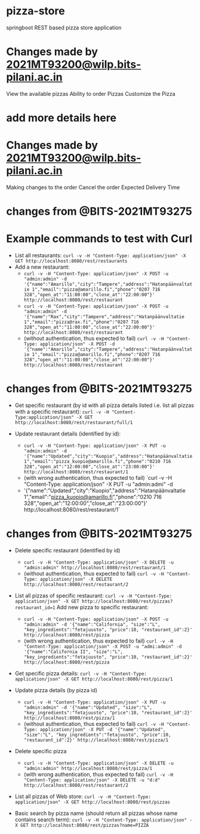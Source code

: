 # pizza-store
springboot REST based pizza store application

# Changes made by 2021MT93200@wilp.bits-pilani.ac.in
View the available pizzas
Ability to order  Pizzas
Customize the Pizza

# add more details here
# Changes made by 2021MT93200@wilp.bits-pilani.ac.in
Making changes to the order
Cancel the order
Expected Delivery Time


# changes from @BITS-2021MT93275 
# Example commands to test with Curl
* List all restaurants: `curl -v -H "Content-Type: application/json" -X GET http://localhost:8080/rest/restaurants`
* Add a new restaurant:
  * `curl -v -H "Content-Type: application/json" -X POST -u "admin:admin" -d '{"name":"Amarillo","city":"Tampere","address":"Hatanpäänvaltatie 1","email":"pizza@amarillo.fi","phone":"0207 716 328","open_at":"11:00:00","close_at":"22:00:00"}' http://localhost:8080/rest/restaurant`
  * `curl -v -H "Content-Type: application/json" -X POST -u "admin:admin" -d '{"name":"Rax","city":"Tampere","address":"Hatanpäänvaltatie 1","email":"pizza@rax.fi","phone":"0207 716 328","open_at":"11:00:00","close_at":"22:00:00"}' http://localhost:8080/rest/restaurant` 
  * (without authentication, thus expected to fail) `curl -v -H "Content-Type: application/json" -X POST -d '{"name":"Amarillo","city":"Tampere","address":"Hatanpäänvaltatie 1","email":"pizza@amarillo.fi","phone":"0207 716 328","open_at":"11:00:00","close_at":"22:00:00"}' http://localhost:8080/rest/restaurant` 

# changes from @BITS-2021MT93275 
* Get specific restaurant (by id with all pizza details listed i.e. list all pizzas with a specific restaurant): `curl -v -H "Content-Type:application/json" -X GET http://localhost:8080/rest/restaurant/full/1`

* Update restaurant details (identified by id): 
  * `curl -v -H "Content-Type: application/json" -X PUT -u "admin:admin" -d '{"name":"Updated","city":"Kuopio","address":"Hatanpäänvaltatie 1","email":"pizza_kuopio@amarillo.fi","phone":"0210 716 328","open_at":"12:00:00","close_at":"23:00:00"}' http://localhost:8080/rest/restaurant/1`
  * (with wrong authentication, thus expected to fail) `curl -v -H "Content-Type: application/json" -X PUT -u "admin:admi" -d 
  * '{"name":"Updated","city":"Kuopio","address":"Hatanpäänvaltatie 1","email":"pizza_kuopio@amarillo.fi","phone":"0210 716 328","open_at":"12:00:00","close_at":"23:00:00"}' http://localhost:8080/rest/restaurant/1`

# changes from @BITS-2021MT93275 
* Delete specific restaurant (identified by id)
  * `curl -v -H "Content-Type: application/json" -X DELETE -u "admin:admin" http://localhost:8080/rest/restaurant/1`
  * (without authentication, thus expected to fail) `curl -v -H "Content-Type: application/json" -X DELETE http://localhost:8080/rest/restaurant/2`

* List all pizzas of specific restaurant: `curl -v -H "Content-Type: application/json" -X GET http://localhost:8080/rest/pizzas?restaurant_id=1`
 Add new pizza to specific restaurant: 
  * `curl -v -H "Content-Type: application/json" -X POST -u "admin:admin" -d '{"name":"California", "size":"L", "key_ingredients":"fetajuusto", "price":10, "restaurant_id":2}' http://localhost:8080/rest/pizza`
  * (with wrong authentication, thus expected to fail) `curl -v -H "Content-Type: application/json" -X POST -u "admi:admin" -d '{"name":"California II", "size":"L", "key_ingredients":"fetajuusto", "price":10, "restaurant_id":2}' http://localhost:8080/rest/pizza`
* Get specific pizza details: `curl -v -H "Content-Type: application/json" -X GET http://localhost:8080/rest/pizza/1`
* Update pizza details (by pizza id)
  * `curl -v -H "Content-Type: application/json" -X PUT -u "admin:admin" -d '{"name":"Updated", "size":"L", "key_ingredients":"fetajuusto", "price":10, "restaurant_id":2}' http://localhost:8080/rest/pizza/1`
  * (without authentication, thus expected to fail) `curl -v -H "Content-Type: application/json" -X PUT -d '{"name":"Updated", "size":"L", "key_ingredients":"fetajuusto", "price":10, "restaurant_id":2}' http://localhost:8080/rest/pizza/1`
* Delete specific pizza 
  * `curl -v -H "Content-Type: application/json" -X DELETE -u "admin:admin" http://localhost:8080/rest/pizza/1`
  * (with wrong authentication, thus expected to fail) `curl -v -H "Content-Type: application/json" -X DELETE -u "d:d" http://localhost:8080/rest/restaurant/2`
* List all pizzas of Web store: `curl -v -H "Content-Type: application/json" -X GET http://localhost:8080/rest/pizzas`
* Basic search by pizza name (should return all pizzas whose name contains search term): `curl -v -H "Content-Type: application/json" -X GET http://localhost:8080/rest/pizzas?name=PIZZA`
